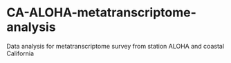 # CA-ALOHA-metatranscriptome-analysis
Data analysis for metatranscriptome survey from station ALOHA and coastal California

